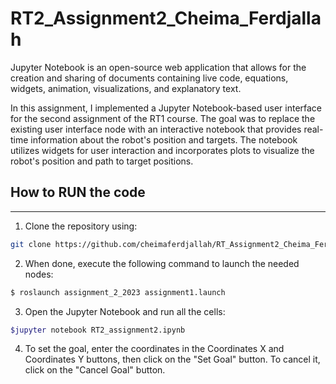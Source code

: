 # RT2_Assignment2_Cheima_Ferdjallah
Jupyter Notebook is an open-source web application that allows for the creation and sharing of documents containing live code, equations, widgets, animation, visualizations, and explanatory text. 

In this assignment, I implemented a Jupyter Notebook-based user interface for the second assignment of the RT1 course. The goal was to replace the existing user interface node with an interactive notebook that provides real-time information about the robot's position and targets. The notebook utilizes widgets for user interaction and incorporates plots to visualize the robot's position and path to target positions.

## How to RUN the code
-----------------------------

1. Clone the repository using:
```bash
git clone https://github.com/cheimaferdjallah/RT_Assignment2_Cheima_Ferdjallah.git
```
2. When done, execute the following command to launch the needed nodes:

```bash
$ roslaunch assignment_2_2023 assignment1.launch
```
3. Open the Jupyter Notebook and run all the cells:
```bash
$jupyter notebook RT2_assignment2.ipynb
```
4. To set the goal, enter the coordinates in the Coordinates X and Coordinates Y buttons, then click on the "Set Goal" button. To cancel it, click on the "Cancel Goal" button.
